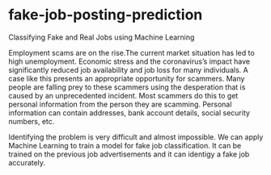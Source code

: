 # fake-job-posting-prediction

Classifying Fake and Real Jobs using Machine Learning

Employment scams are on the rise.The current market situation has led to high unemployment. Economic stress and the coronavirus’s impact have significantly reduced job availability and job loss for many individuals. A case like this presents an appropriate opportunity for scammers. Many people are falling prey to these scammers using the desperation that is caused by an unprecedented incident. Most scammers do this to get personal information from the person they are scamming. Personal information can contain addresses, bank account details, social security numbers, etc. 

Identifying the problem is very difficult and almost impossible. We can apply Machine Learning to train a model for fake job classification. It can be trained on the previous job advertisements and it can identigy a fake job accurately.

